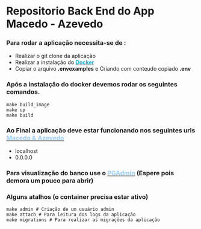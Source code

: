 # Repositorio Back End do App Macedo - Azevedo
### Para rodar a aplicação necessita-se de :

<ul>
    <li> Realizar o git clone da aplicação
    <li>Realizar a instalação do  <a href="https://www.docker.com/"><b style="color: #12addf"> Docker </b></a>
    <li>Copiar o arquivo <b>.envexamples</b> e Criando com conteudo copiado <b>.env</b>
</ul>

### Após a instalação do docker devemos rodar os seguintes comandos.

    make build_image
    make up
    make build
    
### Ao Final a aplicação deve estar funcionando nos seguintes urls <a href="http://0.0.0.0/" ><b style="color: #99ccff"> Macedo & Azevedo</b></a>

- localhost
- 0.0.0.0

### Para visualização do banco use o <a href="http://0.0.0.0:5050/" ><b style="color: #99ccff">PGAdmin</b></a> (Espere pois demora um pouco para abrir)


### Alguns atalhos (o container precisa estar ativo)
    make admin # Criação de um usuário admin
    make attach # Para leitura dos logs da aplicação
    make migrations # Para realizar as migrações da aplicação


